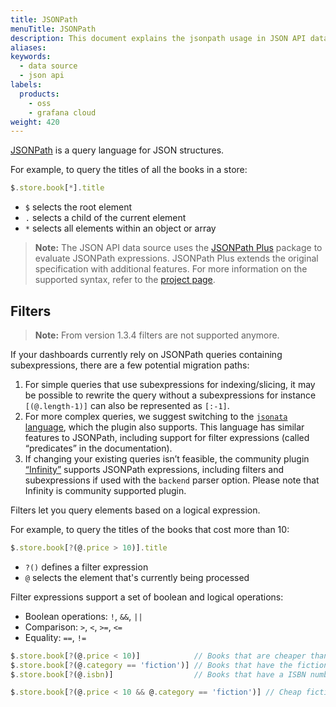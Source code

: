 ```yaml
---
title: JSONPath
menuTitle: JSONPath
description: This document explains the jsonpath usage in JSON API data source
aliases:
keywords:
  - data source
  - json api
labels:
  products:
    - oss
    - grafana cloud
weight: 420
---
```


[JSONPath](https://goessner.net/articles/JsonPath/) is a query language for JSON structures.

For example, to query the titles of all the books in a store:

```js
$.store.book[*].title
```

- `$` selects the root element
- `.` selects a child of the current element
- `*` selects all elements within an object or array

> **Note:** The JSON API data source uses the [JSONPath Plus](https://www.npmjs.com/package/jsonpath-plus) package to evaluate JSONPath expressions. JSONPath Plus extends the original specification with additional features. For more information on the supported syntax, refer to the [project page](https://github.com/JSONPath-Plus/JSONPath).

## Filters

> **Note:** From version 1.3.4 filters are not supported anymore.

If your dashboards currently rely on JSONPath queries containing subexpressions, there are a few potential migration paths:

1. For simple queries that use subexpressions for indexing/slicing, it may be possible to rewrite the query without a subexpressions for instance `[(@.length-1)]` can also be represented as `[:-1]`.
2. For more complex queries, we suggest switching to the [`jsonata` language](http://docs.jsonata.org/simple), which the plugin also supports. This language has similar features to JSONPath, including support for filter expressions (called “predicates” in the documentation).
3. If changing your existing queries isn’t feasible, the community plugin [“Infinity”](https://grafana.com/grafana/plugins/yesoreyeram-infinity-datasource/) supports JSONPath expressions, including filters and subexpressions if used with the `backend` parser option. Please note that Infinity is community supported plugin.

Filters let you query elements based on a logical expression.

For example, to query the titles of the books that cost more than 10:

```js
$.store.book[?(@.price > 10)].title
```

- `?()` defines a filter expression
- `@` selects the element that's currently being processed

Filter expressions support a set of boolean and logical operations:

- Boolean operations: `!`, `&&`, `||`
- Comparison: `>`, `<`, `>=`, `<=`
- Equality: `==`, `!=`

```js
$.store.book[?(@.price < 10)]            // Books that are cheaper than 10
$.store.book[?(@.category == 'fiction')] // Books that have the fiction category
$.store.book[?(@.isbn)]                  // Books that have a ISBN number

$.store.book[?(@.price < 10 && @.category == 'fiction')] // Cheap fiction books
```
